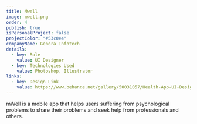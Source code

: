 ```yaml
---
title: Mwell
image: mwell.png
order: 4
publish: true
isPersonalProject: false
projectColor: "#53c0e4"
companyName: Genora Infotech
details:
  - key: Role
    value: UI Designer
  - key: Technologies Used
    value: Photoshop, Illustrator
links:
  - key: Design Link
    value: https://www.behance.net/gallery/50031057/Health-App-UI-Design
---
```

mWell is a mobile app that helps users suffering from psychological problems to share their problems and seek help from professionals and others.
